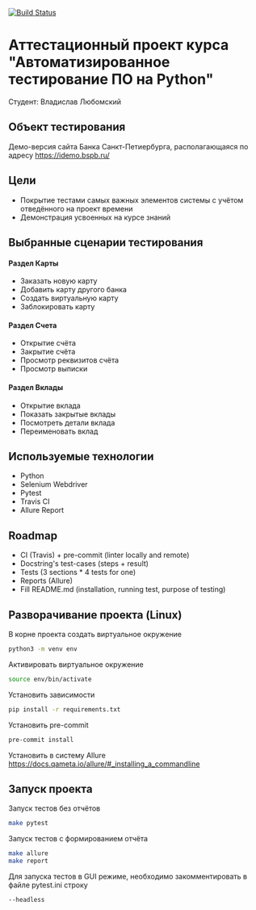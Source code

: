 [![Build Status](https://travis-ci.org/v-lubomski/inno_final_project.svg?branch=master)](https://travis-ci.org/v-lubomski/inno_final_project)


# Аттестационный проект курса "Автоматизированное тестирование ПО на Python"
Студент: Владислав Любомский


## Объект тестирования
Демо-версия сайта Банка Санкт-Петиербурга, располагающаяся по адресу https://idemo.bspb.ru/


## Цели
- Покрытие тестами самых важных элементов системы с учётом отведённого на проект времени
- Демонстрация усвоенных на курсе знаний


## Выбранные сценарии тестирования
<h4>Раздел Карты</h4>
<ul>
<li>Заказать новую карту</li>
<li>Добавить карту другого банка</li>
<li>Создать виртуальную карту</li>
<li>Заблокировать карту</li>
</ul>

<h4>Раздел Счета</h4>
<ul>
<li>Открытие счёта</li>
<li>Закрытие счёта</li>
<li>Просмотр реквизитов счёта</li>
<li>Просмотр выписки</li>
</ul>

<h4>Раздел Вклады</h4>
<ul>
<li>Открытие вклада</li>
<li>Показать закрытые вклады</li>
<li>Посмотреть детали вклада</li>
<li>Переименовать вклад</li>
</ul>


## Используемые технологии
- Python
- Selenium Webdriver
- Pytest
- Travis CI
- Allure Report


## Roadmap
<ul>
<li>CI (Travis) + pre-commit (linter locally and remote)</li>
<li>Docstring's test-cases (steps + result)</li>
<li>Tests (3 sections * 4 tests for one)</li>
<li>Reports (Allure)</li>
<li>Fill README.md (installation, running test, purpose of testing)</li>
</ul>


## Разворачивание проекта (Linux)
В корне проекта создать виртуальное окружение
```sh
python3 -m venv env
```
Активировать виртуальное окружение
```sh
source env/bin/activate
```
Установить зависимости
```sh
pip install -r requirements.txt
```
Установить pre-commit
```sh
pre-commit install
```
Установить в систему Allure
https://docs.qameta.io/allure/#_installing_a_commandline

## Запуск проекта
Запуск тестов без отчётов
```sh
make pytest
```
Запуск тестов с формированием отчёта
```sh
make allure
make report
```
Для запуска тестов в GUI режиме, необходимо закомментировать в файле pytest.ini строку
```sh
--headless
```

